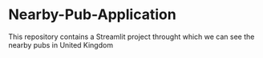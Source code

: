 # Nearby-Pub-Application
This repository contains a Streamlit project throught which we can see the nearby pubs in United Kingdom
